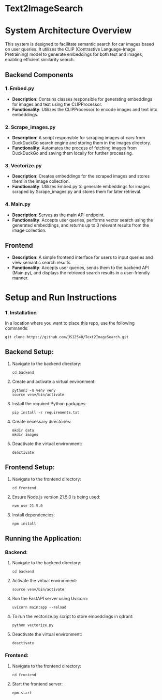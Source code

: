 # Text2ImageSearch

# System Architecture Overview

This system is designed to facilitate semantic search for car images based on user queries. It utilizes the CLIP (Contrastive Language-Image Pretraining) model to generate embeddings for both text and images, enabling efficient similarity search.

## Backend Components

### 1. Embed.py
- **Description**: Contains classes responsible for generating embeddings for images and text using the CLIPProcessor.
- **Functionality**: Utilizes the CLIPProcessor to encode images and text into embeddings.

### 2. Scrape_images.py
- **Description**: A script responsible for scraping images of cars from DuckDuckGo search engine and storing them in the images directory.
- **Functionality**: Automates the process of fetching images from DuckDuckGo and saving them locally for further processing.

### 3. Vectorize.py
- **Description**: Creates embeddings for the scraped images and stores them in the image collection.
- **Functionality**: Utilizes Embed.py to generate embeddings for images scraped by Scrape_images.py and stores them for later retrieval.

### 4. Main.py
- **Description**: Serves as the main API endpoint.
- **Functionality**: Accepts user queries, performs vector search using the generated embeddings, and returns up to 3 relevant results from the image collection.

## Frontend

- **Description**: A simple frontend interface for users to input queries and view semantic search results.
- **Functionality**: Accepts user queries, sends them to the backend API (Main.py), and displays the retrieved search results in a user-friendly manner.

# Setup and Run Instructions

### 1. Installation
In a location where you want to place this repo, use the following commands:

    git clone https://github.com/JS12540/Text2ImageSearch.git

## Backend Setup:

1. Navigate to the backend directory:
   ```
   cd backend
   ```

2. Create and activate a virtual environment:
   ```
   python3 -m venv venv
   source venv/bin/activate
   ```

3. Install the required Python packages:
   ```
   pip install -r requirements.txt
   ```

4. Create necessary directories:
   ```
   mkdir data
   mkdir images
   ```

5. Deactivate the virtual environment:
   ```
   deactivate
   ```

## Frontend Setup:

1. Navigate to the frontend directory:
   ```
   cd frontend
   ```

2. Ensure Node.js version 21.5.0 is being used:
   ```
   nvm use 21.5.0
   ```

3. Install dependencies:
   ```
   npm install
   ```

## Running the Application:

### Backend:

1. Navigate to the backend directory:
   ```
   cd backend
   ```

2. Activate the virtual environment:
   ```
   source venv/bin/activate
   ```

3. Run the FastAPI server using Uvicorn:
   ```
   uvicorn main:app --reload
   ```

4. To run the vectorize.py script to store embeddings in qdrant:
   ```
   python vectorize.py
   ```

5. Deactivate the virtual environment:
   ```
   deactivate
   ```

### Frontend:

1. Navigate to the frontend directory:
   ```
   cd frontend
   ```

2. Start the frontend server:
   ```
   npm start
   ```
